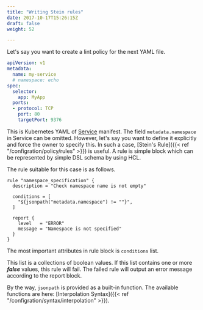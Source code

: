 ```yaml
---
title: "Writing Stein rules"
date: 2017-10-17T15:26:15Z
draft: false
weight: 52

---
```


Let's say you want to create a lint policy for the next YAML file.

```yaml
apiVersion: v1
metadata:
  name: my-service
  # namespace: echo
spec:
  selector:
    app: MyApp
  ports:
  - protocol: TCP
    port: 80
    targetPort: 9376
```

This is Kubernetes YAML of [Service](https://kubernetes.io/docs/concepts/services-networking/service/) manifest.
The field `metadata.namespace` in Service can be omitted.
However, let's say you want to define it explicitly and force the owner to specify this.
In such a case, [Stein's Rule]({{< ref "/configration/policy/rules" >}}) is useful.
A rule is simple block which can be represented by simple DSL schema by using HCL.

The rule suitable for this case is as follows.

```hcl
rule "namespace_specification" {
  description = "Check namespace name is not empty"

  conditions = [
    "${jsonpath("metadata.namespace") != ""}",
  ]

  report {
    level   = "ERROR"
    message = "Namespace is not specified"
  }
}
```

The most important attributes in rule block is `conditions` list.

This list is a collections of boolean values.
If this list contains one or more ***false*** values, this rule will fail.
The failed rule will output an error message according to the report block.

By the way, `jsonpath` is provided as a built-in function.
The available functions are here: [Interpolation Syntax]({{< ref "/configration/syntax/interpolation" >}}).
